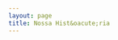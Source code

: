 ```yaml
---
layout: page
title: Nossa Hist&oacute;ria
---
```

<div id="timeline-embed"></div>
<script type="text/javascript">
        var timeline_config = {
            width:              '100%',
            height:             '700',
            source:             'https://docs.google.com/spreadsheet/pub?key=0Asmw_pkOiLj-dFBQd2RNaElSWkVjYUwxeUJJSjBQU1E&output=html',
            embed_id:           'timeline-embed',               //OPTIONAL USE A DIFFERENT DIV ID FOR EMBED
            lang:               'pt-br',                           //OPTIONAL LANGUAGE
            css:                'http://cdn.knightlab.com/libs/timeline/latest/css/timeline.css',     //OPTIONAL PATH TO CSS
            js:                 'http://cdn.knightlab.com/libs/timeline/latest/js/timeline-min.js'    //OPTIONAL PATH TO JS
        }
</script>
<script type="text/javascript" src="http://cdn.knightlab.com/libs/timeline/latest/js/storyjs-embed.js"></script>
